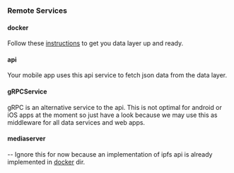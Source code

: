 ### Remote Services


#### docker
Follow these [instructions](./docker/README.md) to get you data layer up and ready.

#### api
Your mobile app uses this api service to fetch json data from the data layer.

#### gRPCService
gRPC is an alternative service to the api. This is not optimal for android or iOS apps at the moment so just 
have a look because we may use this as middleware for all data services and web apps.

#### mediaserver
-- Ignore this for now because an implementation of ipfs api is already implemented in
[docker](./docker/README.md) dir.